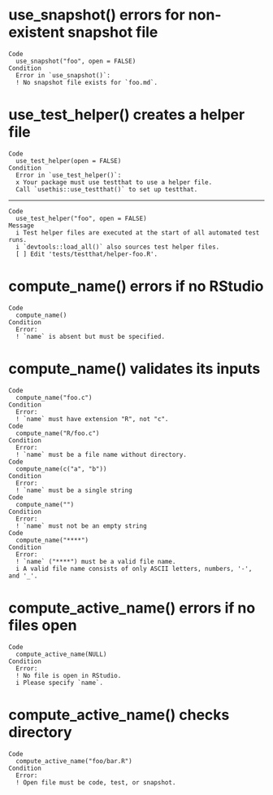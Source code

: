 # use_snapshot() errors for non-existent snapshot file

    Code
      use_snapshot("foo", open = FALSE)
    Condition
      Error in `use_snapshot()`:
      ! No snapshot file exists for `foo.md`.

# use_test_helper() creates a helper file

    Code
      use_test_helper(open = FALSE)
    Condition
      Error in `use_test_helper()`:
      x Your package must use testthat to use a helper file.
      Call `usethis::use_testthat()` to set up testthat.

---

    Code
      use_test_helper("foo", open = FALSE)
    Message
      i Test helper files are executed at the start of all automated test runs.
      i `devtools::load_all()` also sources test helper files.
      [ ] Edit 'tests/testthat/helper-foo.R'.

# compute_name() errors if no RStudio

    Code
      compute_name()
    Condition
      Error:
      ! `name` is absent but must be specified.

# compute_name() validates its inputs

    Code
      compute_name("foo.c")
    Condition
      Error:
      ! `name` must have extension "R", not "c".
    Code
      compute_name("R/foo.c")
    Condition
      Error:
      ! `name` must be a file name without directory.
    Code
      compute_name(c("a", "b"))
    Condition
      Error:
      ! `name` must be a single string
    Code
      compute_name("")
    Condition
      Error:
      ! `name` must not be an empty string
    Code
      compute_name("****")
    Condition
      Error:
      ! `name` ("****") must be a valid file name.
      i A valid file name consists of only ASCII letters, numbers, '-', and '_'.

# compute_active_name() errors if no files open

    Code
      compute_active_name(NULL)
    Condition
      Error:
      ! No file is open in RStudio.
      i Please specify `name`.

# compute_active_name() checks directory

    Code
      compute_active_name("foo/bar.R")
    Condition
      Error:
      ! Open file must be code, test, or snapshot.


